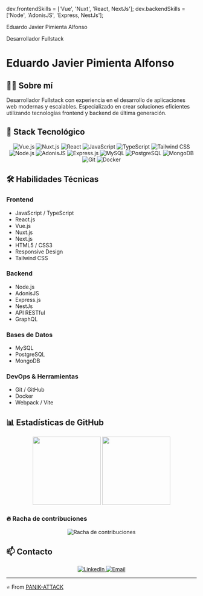 <?xml version="1.0" encoding="UTF-8"?>
  <!-- Fondo con degradado -->
  <defs>
    <linearGradient id="bg-gradient" x1="0%" y1="0%" x2="100%" y2="100%">
      <stop offset="0%" style="stop-color:#3a1c71;stop-opacity:1" />
      <stop offset="50%" style="stop-color:#d76d77;stop-opacity:1" />
      <stop offset="100%" style="stop-color:#ffaf7b;stop-opacity:1" />
    </linearGradient>
  </defs>
  
  <!-- Fondo del banner -->
  <rect width="800" height="200" fill="url(#bg-gradient)" rx="10" ry="10" />
  
  <!-- Círculos decorativos -->
  <circle cx="50" cy="50" r="20" fill="#ffffff" fill-opacity="0.1" />
  <circle cx="750" cy="150" r="30" fill="#ffffff" fill-opacity="0.1" />
  <circle cx="200" cy="180" r="15" fill="#ffffff" fill-opacity="0.1" />
  <circle cx="600" cy="30" r="25" fill="#ffffff" fill-opacity="0.1" />
  
  <!-- Líneas de código decorativas -->
  <text x="50" y="60" fill="#ffffff" fill-opacity="0.4" font-family="monospace" font-size="12">dev.frontendSkills = ['Vue', 'Nuxt', 'React, NextJs'];</text>
  <text x="50" y="80" fill="#ffffff" fill-opacity="0.4" font-family="monospace" font-size="12">dev.backendSkills = ['Node', 'AdonisJS', 'Express, NestJs'];</text>
  
  <!-- Título principal -->
  <text x="400" y="120" fill="#ffffff" font-family="Arial, sans-serif" font-size="40" font-weight="bold" text-anchor="middle">Eduardo Javier Pimienta Alfonso</text>
  
  <!-- Subtítulo -->
  <text x="400" y="155" fill="#ffffff" font-family="Arial, sans-serif" font-size="20" text-anchor="middle">Desarrollador Fullstack</text>
</svg>

# Eduardo Javier Pimienta Alfonso

## 👨‍💻 Sobre mí
Desarrollador Fullstack con experiencia en el desarrollo de aplicaciones web modernas y escalables. Especializado en crear soluciones eficientes utilizando tecnologías frontend y backend de última generación.

## 🔧 Stack Tecnológico

<div align="center">
  <!-- Frontend -->
  <img src="https://img.shields.io/badge/Vue.js-4FC08D?style=for-the-badge&logo=vue.js&logoColor=white" alt="Vue.js" />
  <img src="https://img.shields.io/badge/Nuxt.js-00DC82?style=for-the-badge&logo=nuxt.js&logoColor=white" alt="Nuxt.js" />
  <img src="https://img.shields.io/badge/React-61DAFB?style=for-the-badge&logo=react&logoColor=black" alt="React" />
  <img src="https://img.shields.io/badge/JavaScript-F7DF1E?style=for-the-badge&logo=javascript&logoColor=black" alt="JavaScript" />
  <img src="https://img.shields.io/badge/TypeScript-3178C6?style=for-the-badge&logo=typescript&logoColor=white" alt="TypeScript" />
  <img src="https://img.shields.io/badge/Tailwind_CSS-38B2AC?style=for-the-badge&logo=tailwind-css&logoColor=white" alt="Tailwind CSS" />
  
  <!-- Backend -->
  <img src="https://img.shields.io/badge/Node.js-339933?style=for-the-badge&logo=node.js&logoColor=white" alt="Node.js" />
  <img src="https://img.shields.io/badge/AdonisJS-5A45FF?style=for-the-badge&logo=adonisjs&logoColor=white" alt="AdonisJS" />
  <img src="https://img.shields.io/badge/Express-000000?style=for-the-badge&logo=express&logoColor=white" alt="Express.js" />
  
  <!-- Bases de datos -->
  <img src="https://img.shields.io/badge/MySQL-4479A1?style=for-the-badge&logo=mysql&logoColor=white" alt="MySQL" />
  <img src="https://img.shields.io/badge/PostgreSQL-336791?style=for-the-badge&logo=postgresql&logoColor=white" alt="PostgreSQL" />
  <img src="https://img.shields.io/badge/MongoDB-47A248?style=for-the-badge&logo=mongodb&logoColor=white" alt="MongoDB" />
  
  <!-- DevOps -->
  <img src="https://img.shields.io/badge/Git-F05032?style=for-the-badge&logo=git&logoColor=white" alt="Git" />
  <img src="https://img.shields.io/badge/Docker-2496ED?style=for-the-badge&logo=docker&logoColor=white" alt="Docker" />
</div>

## 🛠️ Habilidades Técnicas

### Frontend
- JavaScript / TypeScript
- React.js
- Vue.js
- Nuxt.js
- Next.js
- HTML5 / CSS3
- Responsive Design
- Tailwind CSS

### Backend
- Node.js
- AdonisJS
- Express.js
- NestJs
- API RESTful
- GraphQL

### Bases de Datos
- MySQL
- PostgreSQL
- MongoDB

### DevOps & Herramientas
- Git / GitHub
- Docker
- Webpack / Vite

## 📊 Estadísticas de GitHub

<div align="center">
  <img height="180em" src="https://github-readme-stats.vercel.app/api?username=PANIK-ATTACK&show_icons=true&theme=radical&include_all_commits=true&count_private=true"/>
  <img height="180em" src="https://github-readme-stats.vercel.app/api/top-langs/?username=PANIK-ATTACK&layout=compact&langs_count=7&theme=radical"/>
</div>

### 🔥 Racha de contribuciones
<div align="center">
  <img src="https://github-readme-streak-stats.herokuapp.com/?user=PANIK-ATTACK&theme=radical" alt="Racha de contribuciones" />
</div>

## 📫 Contacto
<div align="center">
  <a href="https://www.linkedin.com/in/eduardojga">
    <img src="https://img.shields.io/badge/LinkedIn-0077B5?style=for-the-badge&logo=linkedin&logoColor=white" alt="LinkedIn" />
  </a>
  <a href="mailto:tu-email@ejemplo.com">
    <img src="https://img.shields.io/badge/Email-D14836?style=for-the-badge&logo=gmail&logoColor=white" alt="Email" />
  </a>
</div>

---
⭐️ From [PANIK-ATTACK](https://github.com/PANIK-ATTACK)
